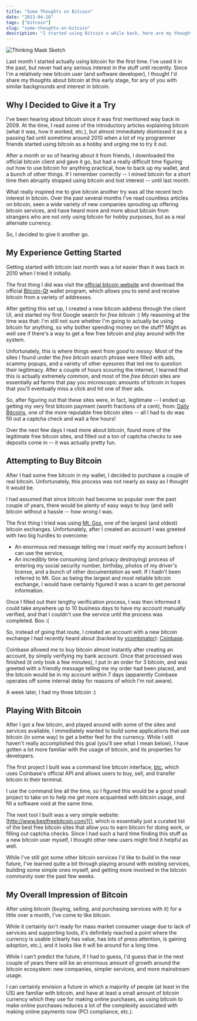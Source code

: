 ```yaml
---
title: "Some Thoughts on Bitcoin"
date: "2013-04-28"
tags: ["bitcoin"]
slug: "some-thoughts-on-bitcoin"
description: "I started using Bitcoin a while back, here are my thoughts."
---
```



![Thinking Mask Sketch][]


Last month I started actually *using* bitcoin for the first time.  I've used it
in the past, but never had any serious interest in the stuff until recently.
Since I'm a relatively new bitcoin user (and software developer), I thought I'd
share my thoughts about bitcoin at this early stage, for any of you with similar
backgrounds and interest in bitcoin.


## Why I Decided to Give it a Try

I've been hearing about bitcoin since it was first mentioned way back in 2009.
At the time, I read some of the introductory articles explaining bitcoin (what
it was, how it worked, etc.), but almost immediately dismissed it as a passing
fad until sometime around 2010 when a lot of my programmer friends started
using bitcoin as a hobby and urging me to try it out.

After a month or so of hearing about it from friends, I downloaded the official
bitcoin client and gave it go, but had a really difficult time figuring out how
to use bitcoin for anything practical, how to back up my wallet, and a bunch of
other things.  If I remember correctly -- I mined bitcoin for a short time then
abruptly stopped using bitcoin and lost interest -- until last month.

What really inspired me to give bitcoin another try was all the recent tech
interest in bitcoin.  Over the past several months I've read countless articles
on bitcoin, seen a wide variety of new companies sprouting up offering bitcoin
services, and have heard more and more about bitcoin from strangers who are not
only using bitcoin for hobby purposes, but as a real alternate currency.

So, I decided to give it another go.


## My Experience Getting Started

Getting started with bitcoin last month was a *lot* easier than it was back in
2010 when I tried it initially.

The first thing I did was visit the [official bitcoin website][] and download
the official [Bitcoin-Qt][] wallet program, which allows you to send and receive
bitcoin from a variety of addresses.

After getting this set up, I created a new bitcoin address through the client
UI, and started my first Google search for *free bitcoin* :)  My reasoning at
the time was that: I'm still not sure whether I'm going to actually be using
bitcoin for anything, so why bother spending money on the stuff?  Might as well
see if there's a way to get a few free bitcoin and play around with the system.

Unfortunately, this is where things went from *good* to *messy*.  Most of the
sites I found under the *free bitcoin* search phrase were filled with ads,
scammy popups, and a variety of other eyesores that led me to question their
legitimacy.  After a couple of hours scouring the internet, I learned that this
is actually extremely common, and most of the *free bitcoin* sites are
essentially ad farms that pay you microscopic amounts of bitcoin in hopes that
you'll eventually miss a click and hit one of their ads.

So, after figuring out that these sites were, in fact, legitimate -- I ended up
getting my very first bitcoin payment (worth fractions of a cent), from:
[Daily Bitcoins][], one of the more reputable free bitcoin sites -- all I had to
do was fill out a captcha check and wait a few hours!

Over the next few days I read more about bitcoin, found more of the legitimate
free bitcoin sites, and filled out a ton of captcha checks to see deposits come
in -- it was actually pretty fun.


## Attempting to Buy Bitcoin

After I had some free bitcoin in my wallet, I decided to purchase a couple of
real bitcoin.  Unfortunately, this process was not nearly as easy as I thought
it would be.

I had assumed that since bitcoin had become so popular over the past couple of
years, there would be plenty of easy ways to buy (and sell) bitcoin without a
hassle -- how wrong I was.

The first thing I tried was using [Mt. Gox][], one of the largest (and oldest)
bitcoin exchanges.  Unfortunately, after I created an account I was greeted with
two big hurdles to overcome:

- An enormous red message telling me I must verify my account before I can use
  the service,
- An incredibly time consuming (and privacy destroying) process of entering my
  social security number, birthday, photos of my driver's license, and a bunch
  of other documentation as well.  If I hadn't been referred to Mt. Gox as being
  the largest and most reliable bitcoin exchange, I would have certainly figured
  it was a scam to get personal information.

Once I filled out their lengthy verification process, I was then informed it
could take anywhere up to 10 business days to have my account manually verified,
and that I couldn't use the service until the process was completed.  Boo :(

So, instead of going that route, I created an account with a new bitcoin
exchange I had recently heard about (backed by [ycombinator][]): [Coinbase][].

Coinbase allowed me to buy bitcoin almost instantly after creating an account,
by simply verifying my bank account.  Once that processed was finished (it only
took a few minutes), I put in an order for 3 bitcoin, and was greeted with a
friendly message telling me my order had been placed, and the bitcoin would be
in my account within 7 days (apparently Coinbase operates off some internal
delay for reasons of which I'm not aware).

A week later, I had my three bitcoin :)


## Playing With Bitcoin

After I got a few bitcoin, and played around with some of the sites and services
available, I immediately wanted to build some applications that use bitcoin (in
some way) to get a better feel for the currency.  While I still haven't really
accomplished this goal (you'll see what I mean below), I have gotten a lot more
familiar with the usage of bitcoin, and its properties for developers.

The first project I built was a command line bitcoin interface, [btc][], which
uses Coinbase's official API and allows users to buy, sell, and transfer bitcoin
in their terminal.

I use the command line all the time, so I figured this would be a good small
project to take on to help me get more acquainted with bitcoin usage, and fill a
software void at the same time.

The next tool I built was a very simple website:
[http://www.bestfreebitcoin.com/][], which is essentially just a curated list
of the best free bitcoin sites that allow you to earn bitcoin for doing work, or
filling out captcha checks.  Since I had such a hard time finding this stuff as
a new bitcoin user myself, I thought other new users might find it helpful as
well.

While I've still got some other bitcoin services I'd like to build in the near
future, I've learned quite a bit through playing around with existing services,
building some simple ones myself, and getting more involved in the bitcoin
community over the past few weeks.


## My Overall Impression of Bitcoin

After using bitcoin (buying, selling, and purchasing services with it) for a
little over a month, I've come to like bitcoin.

While it certainly isn't ready for mass market consumer usage due to lack of
services and supporting tools, it's definitely reached a point where the
currency is usable (clearly has value, has lots of press attention, is gaining
adoption, etc.), and it looks like it will be around for a long time.

While I can't predict the future, if I had to guess, I'd guess that in the next
couple of years there will be an enormous amount of growth around the bitcoin
ecosystem: new companies, simpler services, and more mainstream usage.

I can certainly envision a future in which a majority of people (at least in the
US) are familiar with bitcoin, and have at least a small amount of bitcoin
currency which they use for making online purchases, as using bitcoin to make
online purchases reduces a lot of the complexity associated with making online
payments now (PCI compliance, etc.).


  [Thinking Mask Sketch]: /static/blog/images/2013/thinking-mask-sketch.jpg "Thinking Mask Sketch"
  [official bitcoin website]: http://bitcoin.org/en/ "Bitcoin Website"
  [Bitcoin-Qt]: http://bitcoin.org/en/download "Bitcoin-Qt"
  [Daily Bitcoins]: http://dailybitcoins.org/index.php?aff=edcd9fb07dcd67c574bee2b1c26ec781 "Daily Bitcoins"
  [Mt. Gox]: https://mtgox.com/ "Mt. Gox Bitcoin Exchange"
  [ycombinator]: https://news.ycombinator.com/ "YCombinator"
  [Coinbase]: https://coinbase.com/ "Coinbase"
  [btc]: http://rdegges.github.io/btc/ "btc - Command Line Bitcoin Client"
  [http://www.bestfreebitcoin.com/]: http://www.bestfreebitcoin.com/ "Best Free Bitcoin"
